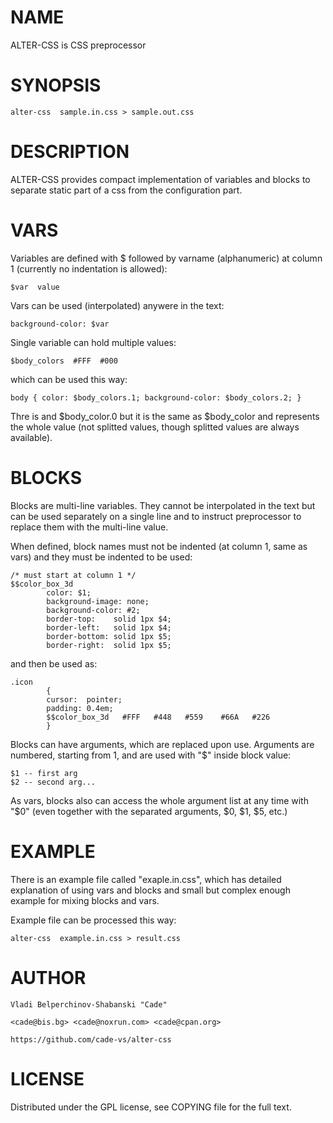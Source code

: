 
# NAME

ALTER-CSS is CSS preprocessor

# SYNOPSIS

    alter-css  sample.in.css > sample.out.css

# DESCRIPTION

ALTER-CSS provides compact implementation of variables and blocks
to separate static part of a css from the configuration part.

# VARS

Variables are defined with $ followed by varname (alphanumeric) at column 1
(currently no indentation is allowed):

    $var  value
  
Vars can be used (interpolated) anywere in the text:

    background-color: $var
  
Single variable can hold multiple values:

    $body_colors  #FFF  #000
  
which can be used this way:

    body { color: $body_colors.1; background-color: $body_colors.2; }
  
Thre is and $body_color.0 but it is the same as $body_color and represents
the whole value (not splitted values, though splitted values are always
available).

# BLOCKS

Blocks are multi-line variables. They cannot be interpolated in the text but
can be used separately on a single line and to instruct preprocessor to 
replace them with the multi-line value.

When defined, block names must not be indented (at column 1, same as vars) 
and they must be indented to be used:

    /* must start at column 1 */
    $$color_box_3d
            color: $1;
            background-image: none;
            background-color: #2;
            border-top:    solid 1px $4;
            border-left:   solid 1px $4;
            border-bottom: solid 1px $5;
            border-right:  solid 1px $5;

and then be used as:

    .icon
            {
            cursor:  pointer;
            padding: 0.4em;
            $$color_box_3d   #FFF   #448   #559    #66A   #226
            }
        
Blocks can have arguments, which are replaced upon use. Arguments are numbered,
starting from 1, and are used with "$" inside block value:

    $1 -- first arg
    $2 -- second arg...
  
As vars, blocks also can access the whole argument list at any time with "$0"
(even together with the separated arguments, $0, $1, $5, etc.)

# EXAMPLE

There is an example file called "exaple.in.css", which has detailed explanation
of using vars and blocks and small but complex enough example for mixing blocks
and vars.

Example file can be processed this way:

    alter-css  example.in.css > result.css

# AUTHOR

    Vladi Belperchinov-Shabanski "Cade" 

    <cade@bis.bg> <cade@noxrun.com> <cade@cpan.org>

    https://github.com/cade-vs/alter-css

# LICENSE

Distributed under the GPL license, see COPYING file for the full text.

